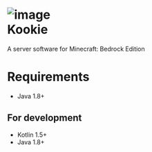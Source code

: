 # ![image](https://user-images.githubusercontent.com/16558115/118443050-666d2000-b726-11eb-9853-feaf2c6bec6f.png)<br>Kookie 

A server software for Minecraft: Bedrock Edition

# Requirements

- Java 1.8+

## For development

- Kotlin 1.5+
- Java 1.8+
